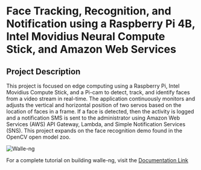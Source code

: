 # Face Tracking, Recognition, and Notification using a Raspberry Pi 4B, Intel Movidius Neural Compute Stick, and Amazon Web Services 

## Project Description 
This project is focused on edge computing using a Raspberry Pi, Intel Movidius Compute Stick, and a Pi-cam to detect, track, and identify faces from a video stream in real-time. The application continuously monitors and adjusts the vertical and horizontal position of two servos based on the location of faces in a frame. If a face is detected, then the activity is logged and a notification SMS is sent to the administrator using Amazon Web Services (AWS) API Gateway, Lambda, and Simple Notification Services (SNS). This project expands on the face recognition demo found in the OpenCV open model zoo.

![Walle-ng](https://af001.github.io/Walle-ng-Documentation/images/walle2.png)

For a complete tutorial on building walle-ng, visit the [Documentation Link](https://af001.github.io/Walle-ng-Documentation/)
